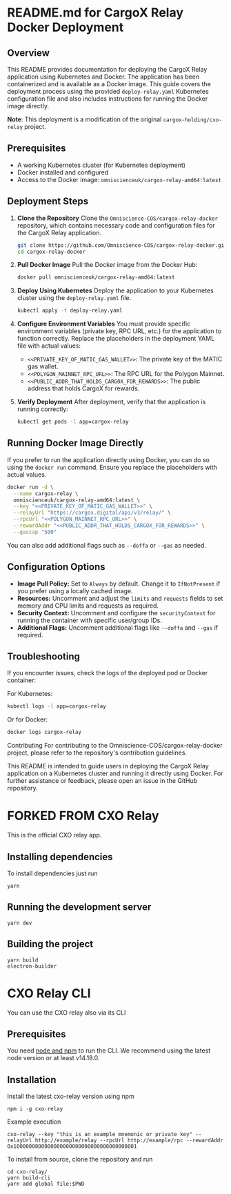 # README.md for CargoX Relay Docker Deployment

## Overview
This README provides documentation for deploying the CargoX Relay application using Kubernetes and Docker. The application has been containerized and is available as a Docker image. This guide covers the deployment process using the provided `deploy-relay.yaml` Kubernetes configuration file and also includes instructions for running the Docker image directly.

**Note**: This deployment is a modification of the original `cargox-holding/cxo-relay` project.

## Prerequisites
- A working Kubernetes cluster (for Kubernetes deployment)
- Docker installed and configured
- Access to the Docker image: `omniscienceuk/cargox-relay-amd64:latest`

## Deployment Steps
1. **Clone the Repository**
    Clone the `Omniscience-COS/cargox-relay-docker` repository, which contains necessary code and configuration files for the CargoX Relay application.

    ```bash
    git clone https://github.com/Omniscience-COS/cargox-relay-docker.git
    cd cargox-relay-docker
    ```

2. **Pull Docker Image**
    Pull the Docker image from the Docker Hub:

    ```bash
    docker pull omniscienceuk/cargox-relay-amd64:latest
    ```

3. **Deploy Using Kubernetes**
    Deploy the application to your Kubernetes cluster using the `deploy-relay.yaml` file.

    ```bash
    kubectl apply -f deploy-relay.yaml
    ```

4. **Configure Environment Variables**
    You must provide specific environment variables (private key, RPC URL, etc.) for the application to function correctly. Replace the placeholders in the deployment YAML file with actual values:

    - `<<PRIVATE_KEY_OF_MATIC_GAS_WALLET>>`: The private key of the MATIC gas wallet.
    - `<<POLYGON_MAINNET_RPC_URL>>`: The RPC URL for the Polygon Mainnet.
    - `<<PUBLIC_ADDR_THAT_HOLDS_CARGOX_FOR_REWARDS>>`: The public address that holds CargoX for rewards.

5. **Verify Deployment**
    After deployment, verify that the application is running correctly:

    ```bash
    kubectl get pods -l app=cargox-relay
    ```

## Running Docker Image Directly
If you prefer to run the application directly using Docker, you can do so using the `docker run` command. Ensure you replace the placeholders with actual values.

```bash
docker run -d \
  --name cargox-relay \
  omniscienceuk/cargox-relay-amd64:latest \
  --key "<<PRIVATE_KEY_OF_MATIC_GAS_WALLET>>" \
  --relayUrl "https://cargox.digital/api/v3/relay/" \
  --rpcUrl "<<POLYGON_MAINNET_RPC_URL>>" \
  --rewardAddr "<<PUBLIC_ADDR_THAT_HOLDS_CARGOX_FOR_REWARDS>>" \
  --gascap "500"
```


You can also add additional flags such as `--doffa` or `--gas` as needed.

## Configuration Options
- **Image Pull Policy:** Set to `Always` by default. Change it to `IfNotPresent` if you prefer using a locally cached image.
- **Resources:** Uncomment and adjust the `limits` and `requests` fields to set memory and CPU limits and requests as required.
- **Security Context:** Uncomment and configure the `securityContext` for running the container with specific user/group IDs.
- **Additional Flags:** Uncomment additional flags like `--doffa` and `--gas` if required.

## Troubleshooting
If you encounter issues, check the logs of the deployed pod or Docker container:

For Kubernetes:

```bash
kubectl logs -l app=cargox-relay
```
Or for Docker:

```bash
docker logs cargox-relay
```

Contributing
For contributing to the Omniscience-COS/cargox-relay-docker project, please refer to the repository's contribution guidelines.

This README is intended to guide users in deploying the CargoX Relay application on a Kubernetes cluster and running it directly using Docker. For further assistance or feedback, please open an issue in the GitHub repository.





# FORKED FROM CXO Relay

This is the official CXO relay app.

## Installing dependencies

To install dependencies just run

```
yarn
```

## Running the development server

```
yarn dev
```

## Building the project

```
yarn build
electron-builder
```

# CXO Relay CLI

You can use the CXO relay also via its CLI

## Prerequisites

You need [node and npm](https://nodejs.org/en/download/) to run the CLI. We recommend using the latest node version or at least v14.18.0.

## Installation

Install the latest cxo-relay version using npm

```
npm i -g cxo-relay
```

Example execution

```
cxo-relay --key "this is an example mnemonic or private key" --relayUrl http://example/relay --rpcUrl http://example/rpc --rewardAddr 0x1000000000000000000000000000000000000001
```

To install from source, clone the repository and run

```
cd cxo-relay/
yarn build-cli
yarn add global file:$PWD
```

